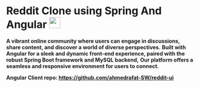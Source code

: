 # Reddit Clone using Spring And Angular <img src="https://github.com/ahmedrafat-SW/reddit/assets/129176607/cf6b4719-2075-43f9-aee4-4657fd139c1a" width="30" height="30" >

**A vibrant online community where users can engage in discussions, share content, and discover a world of diverse perspectives.**
**Built with Angular for a sleek and dynamic front-end experience, paired with the robust Spring Boot framework and MySQL backend,**
**Our platform offers a seamless and responsive environment for users to connect.**

**Angular Client repo: https://github.com/ahmedrafat-SW/reddit-ui**
